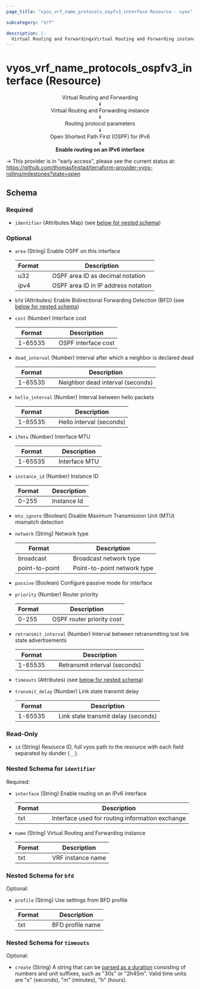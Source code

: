 ```yaml
---
page_title: "vyos_vrf_name_protocols_ospfv3_interface Resource - vyos"

subcategory: "Vrf"

description: |- 
  Virtual Routing and Forwarding⯯Virtual Routing and Forwarding instance⯯Routing protocol parameters⯯Open Shortest Path First (OSPF) for IPv6⯯Enable routing on an IPv6 interface
---
```


# vyos_vrf_name_protocols_ospfv3_interface (Resource)
<center>

Virtual Routing and Forwarding  
⯯  
Virtual Routing and Forwarding instance  
⯯  
Routing protocol parameters  
⯯  
Open Shortest Path First (OSPF) for IPv6  
⯯  
**Enable routing on an IPv6 interface**


</center>

-> This provider is in "early access", please see the current status at: https://github.com/thomasfinstad/terraform-provider-vyos-rolling/milestones?state=open

## Schema

### Required

- `identifier` (Attributes Map) (see [below for nested schema](#nestedatt--identifier))

### Optional

- `area` (String) Enable OSPF on this interface

    |Format  &emsp;|Description                          |
    |----------|---------------------------------------|
    |u32     &emsp;|OSPF area ID as decimal notation     |
    |ipv4    &emsp;|OSPF area ID in IP address notation  |
- `bfd` (Attributes) Enable Bidirectional Forwarding Detection (BFD) (see [below for nested schema](#nestedatt--bfd))
- `cost` (Number) Interface cost

    |Format   &emsp;|Description          |
    |-----------|-----------------------|
    |1-65535  &emsp;|OSPF interface cost  |
- `dead_interval` (Number) Interval after which a neighbor is declared dead

    |Format   &emsp;|Description                       |
    |-----------|------------------------------------|
    |1-65535  &emsp;|Neighbor dead interval (seconds)  |
- `hello_interval` (Number) Interval between hello packets

    |Format   &emsp;|Description               |
    |-----------|----------------------------|
    |1-65535  &emsp;|Hello interval (seconds)  |
- `ifmtu` (Number) Interface MTU

    |Format   &emsp;|Description    |
    |-----------|-----------------|
    |1-65535  &emsp;|Interface MTU  |
- `instance_id` (Number) Instance ID

    |Format  &emsp;|Description  |
    |----------|---------------|
    |0-255   &emsp;|Instance Id  |
- `mtu_ignore` (Boolean) Disable Maximum Transmission Unit (MTU) mismatch detection
- `network` (String) Network type

    |Format          &emsp;|Description                  |
    |------------------|-------------------------------|
    |broadcast       &emsp;|Broadcast network type       |
    |point-to-point  &emsp;|Point-to-point network type  |
- `passive` (Boolean) Configure passive mode for interface
- `priority` (Number) Router priority

    |Format  &emsp;|Description                |
    |----------|-----------------------------|
    |0-255   &emsp;|OSPF router priority cost  |
- `retransmit_interval` (Number) Interval between retransmitting lost link state advertisements

    |Format   &emsp;|Description                    |
    |-----------|---------------------------------|
    |1-65535  &emsp;|Retransmit interval (seconds)  |
- `timeouts` (Attributes) (see [below for nested schema](#nestedatt--timeouts))
- `transmit_delay` (Number) Link state transmit delay

    |Format   &emsp;|Description                          |
    |-----------|---------------------------------------|
    |1-65535  &emsp;|Link state transmit delay (seconds)  |

### Read-Only

- `id` (String) Resource ID, full vyos path to the resource with each field separated by dunder (`__`).

<a id="nestedatt--identifier"></a>
### Nested Schema for `identifier`

Required:

- `interface` (String) Enable routing on an IPv6 interface

    |Format  &emsp;|Description                                      |
    |----------|---------------------------------------------------|
    |txt     &emsp;|Interface used for routing information exchange  |
- `name` (String) Virtual Routing and Forwarding instance

    |Format  &emsp;|Description        |
    |----------|---------------------|
    |txt     &emsp;|VRF instance name  |


<a id="nestedatt--bfd"></a>
### Nested Schema for `bfd`

Optional:

- `profile` (String) Use settings from BFD profile

    |Format  &emsp;|Description       |
    |----------|--------------------|
    |txt     &emsp;|BFD profile name  |


<a id="nestedatt--timeouts"></a>
### Nested Schema for `timeouts`

Optional:

- `create` (String) A string that can be [parsed as a duration](https://pkg.go.dev/time#ParseDuration) consisting of numbers and unit suffixes, such as &#34;30s&#34; or &#34;2h45m&#34;. Valid time units are &#34;s&#34; (seconds), &#34;m&#34; (minutes), &#34;h&#34; (hours).  
